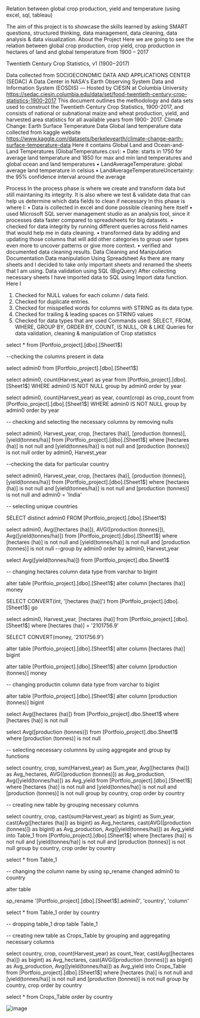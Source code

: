Relation between global crop production, yield and temperature (using excel, sql, tableau)

The aim of this project is to showcase the skills learned by asking SMART questions, structured thinking, data management, data cleaning, data analysis & data visualization.
About the Project
Here we are going to see the relation between global crop production, crop yield, crop production in hectares of land and global temperature from 1900 – 2017

Twentieth Century Crop Statistics, v1 (1900 – 2017)

Data collected from SOCIOECONOMIC DATA AND APPLICATIONS CENTER (SEDAC) A Data Center in NASA's Earth Observing System Data and Information System (EOSDIS) — Hosted by CIESIN at Columbia University
 https://sedac.ciesin.columbia.edu/data/set/food-twentieth-century-crop-statistics-1900-2017
This document outlines the methodology and data sets used to construct the Twentieth Century Crop Statistics, 1900-2017, and consists of national or subnational maize and wheat production, yield, and harvested area statistics for all available years from 1900- 2017.
Climate Change: Earth Surface Temperature Data
Global land temperature data collected from kaggle website https://www.kaggle.com/datasets/berkeleyearth/climate-change-earth-surface-temperature-data
Here it contains
Global Land and Ocean-and-Land Temperatures (GlobalTemperatures.csv):
•	Date: starts in 1750 for average land temperature and 1850 for max and min land temperatures and global ocean and land temperatures
•	LandAverageTemperature: global average land temperature in celsius
•	LandAverageTemperatureUncertainty: the 95% confidence interval around the average


Process
In the process phase is where we create and transform data but still maintaning its integrity. It is also where we test & validate data that can help us determine which data fields to clean if necessary
In this phase is where I:
•	Data is collected in excel and done possible cleaning here itself
•	used Microsoft SQL server management studio as an analysis tool, since it processes data faster compared to spreadsheets for big datasets.
•	checked for data integrity by running different queries across field names that would help me in data cleaning.
•	transformed data by adding and updating those columns that will add other categories to group user types even more to uncover patterns or give more context.
•	verified and documented data cleaning results.
Data Cleaning and Manipulation Documentation
Data manipulation Using Spreadsheet
As there are many sheets and I decided to take only important sheets and renamed the sheets that I am using.
Data validation using SQL (BigQuery)
After collecting necessary sheets I have imported data to SQL using Import data function.
Here I
1.	Checked for NULL values for each column / data field.
2.	Checked for duplicate entries.
3.	Checked for misspelled words for columns with STRING as its data type.
4.	Checked for trailing & leading spaces on STRING values
5.	Checked for data types that are used
Commands used: SELECT, FROM, WHERE, GROUP BY, ORDER BY, COUNT, IS NULL, OR & LIKE
Queries for data validation, cleaning & manipulation of Crop statistics

select * from [Portfoio_project].[dbo].[Sheet1$]

--checking the columns present in data

select admin0 from [Portfoio_project].[dbo].[Sheet1$]

select admin0, count(Harvest_year) as year from [Portfoio_project].[dbo].[Sheet1$] 
WHERE admin0 IS NOT NULL
group by admin0
order by year

select admin0, count(Harvest_year) as year, count(crop) as crop_count from [Portfoio_project].[dbo].[Sheet1$]
WHERE admin0 IS NOT NULL
group by admin0
order by year

-- checking and selecting the necessary columns by removing nulls 

select admin0, Harvest_year, crop, [hectares (ha)], [production (tonnes)], [yield(tonnes/ha)] from [Portfoio_project].[dbo].[Sheet1$]
where [hectares (ha)] is not null
and [yield(tonnes/ha)] is not null
and [production (tonnes)] is not null
order by admin0, Harvest_year

--checking the data for particular country

select admin0, Harvest_year, crop, [hectares (ha)], [production (tonnes)], [yield(tonnes/ha)] from [Portfoio_project].[dbo].[Sheet1$]
where [hectares (ha)] is not null
and [yield(tonnes/ha)] is not null
and [production (tonnes)] is not null
and admin0 = 'India'

-- selecting unique countries

SELECT distinct admin0 FROM [Portfoio_project].[dbo].[Sheet1$]

select admin0, Avg([hectares (ha)]), AVG([production (tonnes)]), Avg([yield(tonnes/ha)]) from [Portfoio_project].[dbo].[Sheet1$]
where [hectares (ha)] is not null
and [yield(tonnes/ha)] is not null
and [production (tonnes)] is not null
--group by admin0
order by admin0, Harvest_year

select Avg([yield(tonnes/ha)]) from [Portfoio_project].dbo.Sheet1$

-- changing hectares column data type from varchar to bigint

alter table [Portfoio_project].[dbo].[Sheet1$]
alter column [hectares (ha)] money

SELECT CONVERT(int, '[hectares (ha)]') from [Portfoio_project].[dbo].[Sheet1$]
go

select admin0, Harvest_year, [hectares (ha)] from [Portfoio_project].[dbo].[Sheet1$]
where [hectares (ha)] = '2101756.9'

SELECT CONVERT(money, '2101756.9')

alter table [Portfoio_project].[dbo].[Sheet1$]
alter column [hectares (ha)] bigint

alter table [Portfoio_project].[dbo].[Sheet1$]
alter column [production (tonnes)] money

-- changing productin column data type from varchar to bigint


alter table [Portfoio_project].[dbo].[Sheet1$]
alter column [production (tonnes)] bigint

select Avg([hectares (ha)]) from [Portfoio_project].dbo.Sheet1$
where  [hectares (ha)] is not null

select Avg([production (tonnes)]) from [Portfoio_project].dbo.Sheet1$
where  [production (tonnes)] is not null

-- selecting necessary columnns by using aggregate and group by functions

select country, crop, sum(Harvest_year) as Sum_year, Avg([hectares (ha)]) as Avg_hectares, AVG([production (tonnes)]) as Avg_production, Avg([yield(tonnes/ha)]) as Avg_yield from [Portfoio_project].[dbo].[Sheet1$]
where [hectares (ha)] is not null
and [yield(tonnes/ha)] is not null
and [production (tonnes)] is not null
group by country, crop
order by country 

-- creating new table by grouping necessary columns

select country, crop, cast(sum(Harvest_year) as bigint) as Sum_year, cast(Avg([hectares (ha)]) as bigint) as Avg_hectares, 
cast(AVG([production (tonnes)]) as bigint) as Avg_production, Avg([yield(tonnes/ha)]) as Avg_yield 
into Table_1 from [Portfoio_project].[dbo].[Sheet1$]
where [hectares (ha)] is not null
and [yield(tonnes/ha)] is not null
and [production (tonnes)] is not null
group by country, crop
order by country 

select * from Table_1

-- changing the column name by using sp_rename changed admin0 to country

alter table 

sp_rename '[Portfoio_project].[dbo].[Sheet1$].admin0', 'country', 'column'

select * from Table_1
order by country

-- dropping table_1
drop table Table_1

-- creating new table as Crops_Table by grouping and aggregating necessary columns

select country, crop, count(Harvest_year) as count_Year, cast(Avg([hectares (ha)]) as bigint) as Avg_hectares, 
cast(AVG([production (tonnes)]) as bigint) as Avg_production, Avg([yield(tonnes/ha)]) as Avg_yield 
into Crops_Table from [Portfoio_project].[dbo].[Sheet1$]
where [hectares (ha)] is not null
and [yield(tonnes/ha)] is not null
and [production (tonnes)] is not null
group by  country, crop
order by country

select * from Crops_Table
order by country

![image](https://user-images.githubusercontent.com/83623143/201116342-048f328a-d1d4-4085-852c-5b95076dd97c.png)
